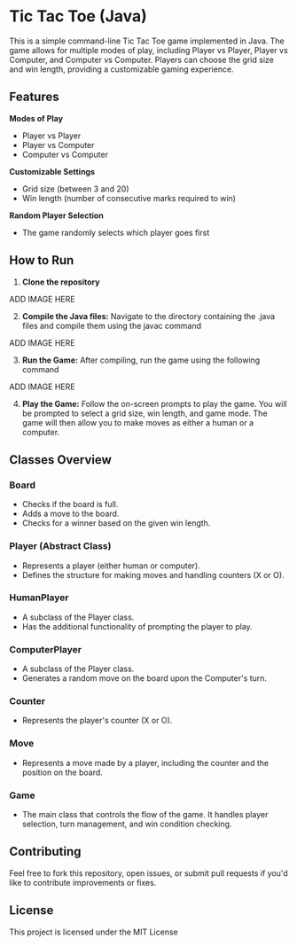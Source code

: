 # Tic Tac Toe (Java)
This is a simple command-line Tic Tac Toe game implemented in Java. 
The game allows for multiple modes of play, including Player vs Player, Player vs Computer, and Computer vs Computer. 
Players can choose the grid size and win length, providing a customizable gaming experience.
## Features
<b> Modes of Play</b><br>
* Player vs Player
* Player vs Computer
* Computer vs Computer

<b>Customizable Settings</b><br>
* Grid size (between 3 and 20)
* Win length (number of consecutive marks required to win)

<b>Random Player Selection</b><br>

* The game randomly selects which player goes first

## How to Run
1. <b>Clone the repository</b><br>

ADD IMAGE HERE<br>

2. <b>Compile the Java files:</b> Navigate to the directory containing the .java files and compile them using the javac command<br>

ADD IMAGE HERE<br>

3. <b>Run the Game:</b> After compiling, run the game using the following command<br>

ADD IMAGE HERE<br>

4. <b>Play the Game:</b> Follow the on-screen prompts to play the game. You will be prompted to select a grid size, win length, and game mode.
The game will then allow you to make moves as either a human or a computer.
## Classes Overview
### Board
* Checks if the board is full.
* Adds a move to the board.
* Checks for a winner based on the given win length.
### Player (Abstract Class)
* Represents a player (either human or computer).
* Defines the structure for making moves and handling counters (X or O).
### HumanPlayer
* A subclass of the Player class.
* Has the additional functionality of prompting the player to play.
### ComputerPlayer
* A subclass of the Player class.
* Generates a random move on the board upon the Computer's turn.
### Counter
* Represents the player's counter (X or O).
### Move
* Represents a move made by a player, including the counter and the position on the board.
### Game
* The main class that controls the flow of the game. It handles player selection, turn management, and win condition checking.
## Contributing
Feel free to fork this repository, open issues, or submit pull requests if you'd like to contribute improvements or fixes.
## License
This project is licensed under the MIT License
